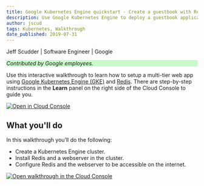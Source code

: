```yaml
---
title: Google Kubernetes Engine quickstart - Create a guestbook with Redis and PHP
description: Use Google Kubernetes Engine to deploy a guestbook application with Redis and PHP.
author: jscud
tags: Kubernetes, Walkthrough
date_published: 2019-07-31
---
```


Jeff Scudder | Software Engineer | Google

<p style="background-color:#CAFACA;"><i>Contributed by Google employees.</i></p>

Use this interactive walkthrough to learn how to setup a multi-tier web app 
using [Google Kubernetes Engine (GKE)][gke-docs] and [Redis][redis]. There are 
step-by-step instructions in the **Learn** panel on the right side of the Cloud 
Console to guide you.

[![Open in Cloud Console](https://walkthroughs.googleusercontent.com/tutorial/resources/open-in-console-button.svg)](https://console.cloud.google.com/getting-started?walkthrough_tutorial_id=gke_guestbook)

## What you'll do

In this walkthrough you’ll do the following:

* Create a Kubernetes Engine cluster.
* Install Redis and a webserver in the cluster. 
* Configure Redis and the webserver to be accessible on the internet. 

[![Open walkthrough in the Cloud Console](https://storage.googleapis.com/gcp-community/tutorials/gke-guestbook/tutorial.png)](https://console.cloud.google.com/getting-started?walkthrough_tutorial_id=gke_guestbook)

[gke-docs]: https://cloud.google.com/kubernetes-engine/
[gke-registry]: https://cloud.google.com/container-registry
[redis]: http://redis.io/
